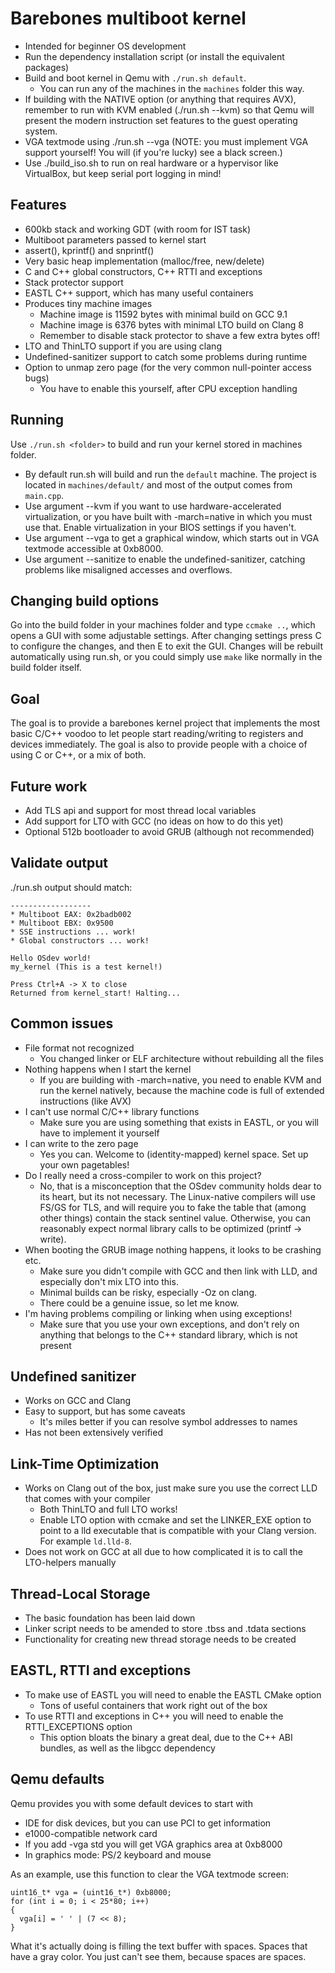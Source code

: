 # Barebones multiboot kernel

- Intended for beginner OS development
- Run the dependency installation script (or install the equivalent packages)
- Build and boot kernel in Qemu with `./run.sh default`.
	- You can run any of the machines in the `machines` folder this way.
- If building with the NATIVE option (or anything that requires AVX), remember to run with KVM enabled (./run.sh --kvm) so that Qemu will present the modern instruction set features to the guest operating system.
- VGA textmode using ./run.sh --vga (NOTE: you must implement VGA support yourself! You will (if you're lucky) see a black screen.)
- Use ./build_iso.sh to run on real hardware or a hypervisor like VirtualBox, but keep serial port logging in mind!

## Features

- 600kb stack and working GDT (with room for IST task)
- Multiboot parameters passed to kernel start
- assert(), kprintf() and snprintf()
- Very basic heap implementation (malloc/free, new/delete)
- C and C++ global constructors, C++ RTTI and exceptions
- Stack protector support
- EASTL C++ support, which has many useful containers
- Produces tiny machine images
	- Machine image is 11592 bytes with minimal build on GCC 9.1
	- Machine image is 6376 bytes with minimal LTO build on Clang 8
	- Remember to disable stack protector to shave a few extra bytes off!
- LTO and ThinLTO support if you are using clang
- Undefined-sanitizer support to catch some problems during runtime
- Option to unmap zero page (for the very common null-pointer access bugs)
    - You have to enable this yourself, after CPU exception handling

## Running

Use `./run.sh <folder>` to build and run your kernel stored in machines folder.
- By default run.sh will build and run the `default` machine. The project is located in `machines/default/` and most of the output comes from `main.cpp`.
- Use argument --kvm if you want to use hardware-accelerated virtualization, or you have built with -march=native in which you must use that. Enable virtualization in your BIOS settings if you haven't.
- Use argument --vga to get a graphical window, which starts out in VGA textmode accessible at 0xb8000.
- Use argument --sanitize to enable the undefined-sanitizer, catching problems like misaligned accesses and overflows.

## Changing build options

Go into the build folder in your machines folder and type `ccmake ..`, which opens a GUI with some adjustable settings. After changing settings press C to configure the changes, and then E to exit the GUI. Changes will be rebuilt automatically using run.sh, or you could simply use `make` like normally in the build folder itself.

## Goal

The goal is to provide a barebones kernel project that implements the most basic C/C++ voodoo to let people start reading/writing to registers and devices immediately. The goal is also to provide people with a choice of using C or C++, or a mix of both.

## Future work

- Add TLS api and support for most thread local variables
- Add support for LTO with GCC (no ideas on how to do this yet)
- Optional 512b bootloader to avoid GRUB (although not recommended)

## Validate output

./run.sh output should match:
```
------------------
* Multiboot EAX: 0x2badb002
* Multiboot EBX: 0x9500
* SSE instructions ... work!
* Global constructors ... work!

Hello OSdev world!
my_kernel (This is a test kernel!)

Press Ctrl+A -> X to close
Returned from kernel_start! Halting...
```

## Common issues

- File format not recognized
    - You changed linker or ELF architecture without rebuilding all the files
- Nothing happens when I start the kernel
    - If you are building with -march=native, you need to enable KVM and run the kernel natively, because the machine code is full of extended instructions (like AVX)
- I can't use normal C/C++ library functions
    - Make sure you are using something that exists in EASTL, or you will have to implement it yourself
- I can write to the zero page
    - Yes you can. Welcome to (identity-mapped) kernel space. Set up your own pagetables!
- Do I really need a cross-compiler to work on this project?
    - No, that is a misconception that the OSdev community holds dear to its heart, but its not necessary. The Linux-native compilers will use FS/GS for TLS, and will require you to fake the table that (among other things) contain the stack sentinel value. Otherwise, you can reasonably expect normal library calls to be optimized (printf -> write).
- When booting the GRUB image nothing happens, it looks to be crashing etc.
	- Make sure you didn't compile with GCC and then link with LLD, and especially don't mix LTO into this.
	- Minimal builds can be risky, especially -Oz on clang.
	- There could be a genuine issue, so let me know.
- I'm having problems compiling or linking when using exceptions!
	- Make sure that you use your own exceptions, and don't rely on anything that belongs to the C++ standard library, which is not present

## Undefined sanitizer

- Works on GCC and Clang
- Easy to support, but has some caveats
    - It's miles better if you can resolve symbol addresses to names
- Has not been extensively verified

## Link-Time Optimization

- Works on Clang out of the box, just make sure you use the correct LLD that comes with your compiler
    - Both ThinLTO and full LTO works!
	- Enable LTO option with ccmake and set the LINKER_EXE option to point to a lld executable that is compatible with your Clang version. For example `ld.lld-8`.
- Does not work on GCC at all due to how complicated it is to call the LTO-helpers manually

## Thread-Local Storage

- The basic foundation has been laid down
- Linker script needs to be amended to store .tbss and .tdata sections
- Functionality for creating new thread storage needs to be created

## EASTL, RTTI and exceptions

- To make use of EASTL you will need to enable the EASTL CMake option
	- Tons of useful containers that work right out of the box
- To use RTTI and exceptions in C++ you will need to enable the RTTI_EXCEPTIONS option
	- This option bloats the binary a great deal, due to the C++ ABI bundles, as well as the libgcc dependency

## Qemu defaults

Qemu provides you with some default devices to start with
- IDE for disk devices, but you can use PCI to get information
- e1000-compatible network card
- If you add -vga std you will get VGA graphics area at 0xb8000
- In graphics mode: PS/2 keyboard and mouse

As an example, use this function to clear the VGA textmode screen:
```
uint16_t* vga = (uint16_t*) 0xb8000;
for (int i = 0; i < 25*80; i++)
{
  vga[i] = ' ' | (7 << 8);
}
```
What it's actually doing is filling the text buffer with spaces. Spaces that have a gray color. You just can't see them, because spaces are spaces.
